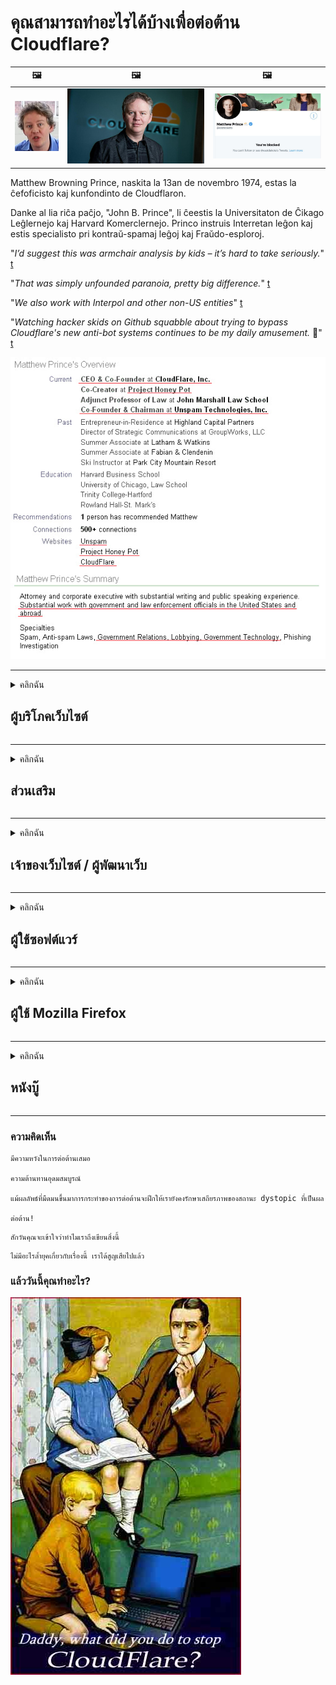 # คุณสามารถทำอะไรได้บ้างเพื่อต่อต้าน Cloudflare?

| 🖼 | 🖼 | 🖼 |
| --- | --- | --- |
| ![](../image/matthew_prince_teen.jpg) | ![](../image/matthew_prince.jpg) | ![](../image/blockedbymatthewprince.jpg) |


Matthew Browning Prince, naskita la 13an de novembro 1974, estas la ĉefoficisto kaj kunfondinto de Cloudflaron.

Danke al lia riĉa paĉjo, "John B. Prince", li ĉeestis la Universitaton de Ĉikago Leĝlernejo kaj Harvard Komerclernejo.
Princo instruis Interretan leĝon kaj estis specialisto pri kontraŭ-spamaj leĝoj kaj Fraŭdo-esploroj.


"*I’d suggest this was armchair analysis by kids – it’s hard to take seriously.*" [t](https://www.theguardian.com/technology/2015/nov/19/cloudflare-accused-by-anonymous-helping-isis)

"*That was simply unfounded paranoia, pretty big difference.*"  [t](https://twitter.com/xxdesmus/status/992757936123359233)

"*We also work with Interpol and other non-US entities*" [t](https://twitter.com/eastdakota/status/1203028504184360960)

"*Watching hacker skids on Github squabble about trying to bypass Cloudflare's new anti-bot systems continues to be my daily amusement.* 🍿" [t](https://twitter.com/eastdakota/status/1273277839102656515)


![](../image/whoismp.jpg)

---


<details>
<summary>คลิกฉัน

## ผู้บริโภคเว็บไซต์
</summary>


- หากเว็บไซต์ที่คุณชอบใช้ Cloudflare โปรดบอกพวกเขาว่าอย่าใช้ Cloudflare
  - การส่งเสียงครวญครางบนโซเชียลมีเดียเช่น Facebook, Reddit, Twitter หรือ Mastodon ไม่ได้สร้างความแตกต่าง [การกระทำดังกว่าแฮชแท็ก](https://twitter.com/phyzonloop/status/1274132092490862594)
  - พยายามติดต่อไปยังเจ้าของเว็บไซต์หากคุณต้องการทำตัวให้เป็นประโยชน์

[Cloudflare กล่าว](https://github.com/Eloston/ungoogled-chromium/issues/783):
```
เราขอแนะนำให้คุณติดต่อผู้ดูแลระบบสำหรับบริการหรือไซต์ที่คุณประสบปัญหาและแบ่งปันประสบการณ์ของคุณ
```

[หากคุณไม่ถามเจ้าของเว็บไซต์ก็ไม่มีทางรู้ปัญหานี้](../PEOPLE.md)

![](../image/liberapay.jpg)

[ตัวอย่างที่ประสบความสำเร็จ](https://counterpartytalk.org/t/turn-off-cloudflare-on-counterparty-co-plz/164/5).<br>
คุณมีปัญหา? [จงเปล่งเสียงของคุณตอนนี้](https://github.com/maraoz/maraoz.github.io/issues/1) ตัวอย่างด้านล่าง

```
คุณแค่ช่วยการเซ็นเซอร์องค์กรและการเฝ้าระวังจำนวนมาก
https://git.sdf.org/deCloudflare/cloudflare-tor/src/branch/master/README.md
```

```
หน้าเว็บของคุณอยู่ในสวนที่มีกำแพงล้อมรอบส่วนตัวของ CloudFlare ซึ่งละเมิดความเป็นส่วนตัว
https://git.sdf.org/deCloudflare/cloudflare-tor/
```

- ใช้เวลาอ่านนโยบายความเป็นส่วนตัวของเว็บไซต์
  - หากเว็บไซต์อยู่เบื้องหลัง Cloudflare หรือเว็บไซต์กำลังใช้บริการที่เชื่อมต่อกับ Cloudflare

ต้องอธิบายว่า "Cloudflare" คืออะไรและขออนุญาตแชร์ข้อมูลของคุณกับ Cloudflare หากไม่ดำเนินการดังกล่าวจะส่งผลให้เกิดการละเมิดความไว้วางใจและควรหลีกเลี่ยงเว็บไซต์ที่เป็นปัญหา

[ตัวอย่างนโยบายความเป็นส่วนตัวที่ยอมรับได้อยู่ที่นี่](https://archive.is/bDlTz) ("Subprocessors" > "Entity Name")

```
ฉันได้อ่านนโยบายความเป็นส่วนตัวของคุณแล้ว แต่ไม่พบคำว่า Cloudflare
ฉันปฏิเสธที่จะแบ่งปันข้อมูลกับคุณหากคุณยังคงป้อนข้อมูลของฉันไปยัง Cloudflare
https://git.sdf.org/deCloudflare/cloudflare-tor/
```

นี่คือตัวอย่างนโยบายความเป็นส่วนตัวที่ไม่มีคำว่า Cloudflare
[Liberland Jobs](https://archive.is/daKIr) [privacy policy](https://docsend.com/view/feiwyte):

![](../image/cfwontobey.jpg)

Cloudflare มีนโยบายความเป็นส่วนตัวของตัวเอง
[Cloudflare ชอบคนที่ชอบแกล้งคนอื่น](https://www.reddit.com/r/GamerGhazi/comments/2s64fe/be_wary_reporting_to_cloudflare/)

นี่คือตัวอย่างที่ดีสำหรับแบบฟอร์มสมัครใช้งานเว็บไซต์
AFAIK เว็บไซต์ศูนย์ทำสิ่งนี้ คุณจะเชื่อใจพวกเขาหรือไม่?

```
การคลิก "สมัครใช้งาน XYZ" แสดงว่าคุณยอมรับข้อกำหนดในการให้บริการและคำชี้แจงสิทธิ์ส่วนบุคคลของเรา
คุณตกลงที่จะแบ่งปันข้อมูลของคุณกับ Cloudflare และยอมรับคำชี้แจงสิทธิ์ส่วนบุคคลของ cloudflare ด้วย
หาก Cloudflare รั่วไหลข้อมูลของคุณหรือไม่ยอมให้คุณเชื่อมต่อกับเซิร์ฟเวอร์ของเราไม่ใช่ความผิดของเรา [*]

[ ลงชื่อ ] [ ฉันไม่เห็นด้วย ]
```
[*] [PEOPLE.md](../PEOPLE.md)


- พยายามอย่าใช้บริการของพวกเขา จำไว้ว่าคุณกำลังถูกจับตามองโดย Cloudflare
  - ["I'm in your TLS, sniffin' your passworz"](../image/iminurtls.jpg)

- ค้นหาเว็บไซต์อื่น มีทางเลือกและโอกาสบนอินเทอร์เน็ต!

- โน้มน้าวให้เพื่อนของคุณใช้ Tor เป็นประจำทุกวัน
  - การไม่เปิดเผยตัวตนควรเป็นมาตรฐานของอินเทอร์เน็ตแบบเปิด!
  - [โปรดทราบว่าโครงการ Tor ไม่ชอบโครงการนี้](../HISTORY.md)

</details>

------

<details>
<summary>คลิกฉัน

## ส่วนเสริม
</summary>

- หากเบราว์เซอร์ของคุณคือ Firefox, Tor Browser หรือ Ungoogled Chromium ให้ใช้หนึ่งในส่วนเสริมเหล่านี้ด้านล่าง
  - หากคุณต้องการเพิ่มส่วนเสริมใหม่อื่น ๆ ถามเกี่ยวกับเรื่องนี้ก่อน


| ชื่อ | นักพัฒนา | สนับสนุน | สามารถบล็อก | สามารถแจ้งเตือน | Chrome |
| -------- | -------- | -------- | -------- | -------- | -------- |
| [Bloku Cloudflaron MITM-Atakon](../subfiles/about.bcma.md) | #Addon | [ ? ](README.md) | **ใช่**     | **ใช่**     |  **ใช่** |
| [Ĉu ligoj estas vundeblaj al MITM-atako?](../subfiles/about.ismm.md) | #Addon | [ ? ](README.md) | ไม่     | **ใช่**     |  **ใช่** |
| [Ĉu ĉi tiuj ligoj blokos Tor-uzanton?](../subfiles/about.isat.md) | #Addon | [ ? ](README.md) | ไม่     | **ใช่**     |  **ใช่** |
| [Block Cloudflare MITM Attack](https://trac.torproject.org/projects/tor/attachment/ticket/24351/block_cloudflare_mitm_attack-1.0.14.1-an%2Bfx.xpi)<br>[**DELETED BY TOR PROJECT**](../HISTORY.md) | nullius | [ ? ](tool/block_cloudflare_mitm_fx), [Link](README.md) | **ใช่**     | **ใช่**     |  ไม่ |
| [TPRB](http://34ahehcli3epmhbu2wbl6kw6zdfl74iyc4vg3ja4xwhhst332z3knkyd.onion/) | Sw | [ ? ](http://34ahehcli3epmhbu2wbl6kw6zdfl74iyc4vg3ja4xwhhst332z3knkyd.onion/) | **ใช่**     | **ใช่**     |  ไม่ |
| [Detect Cloudflare](https://addons.mozilla.org/en-US/firefox/addon/detect-cloudflare/) | Frank Otto | [ ? ](https://github.com/traktofon/cf-detect) | ไม่     | **ใช่**     |  ไม่ |
| [True Sight](https://addons.mozilla.org/en-US/firefox/addon/detect-cloudflare-plus/) | claustromaniac | [ ? ](https://github.com/claustromaniac/detect-cloudflare-plus) | ไม่     | **ใช่**     |  ไม่ |
| [Which Cloudflare datacenter am I visiting?](https://addons.mozilla.org/en-US/firefox/addon/cf-pop/) | 依云 | [ ? ](https://github.com/lilydjwg/cf-pop) | ไม่     | **ใช่**     |  ไม่ |


- "Decentraleyes" สามารถหยุดการเชื่อมต่อกับ "CDNJS (Cloudflare)" ได้
  - ช่วยป้องกันไม่ให้คำขอจำนวนมากเข้าถึงเครือข่ายและให้บริการไฟล์ในเครื่องเพื่อป้องกันไม่ให้ไซต์เสียหาย
  - นักพัฒนาตอบกลับ: "[very concerning indeed](https://github.com/Synzvato/decentraleyes/issues/236#issuecomment-352049501)", "[widespread usage severely centralizes the web](https://github.com/Synzvato/decentraleyes/issues/251#issuecomment-366752049)"

- [คุณยังสามารถลบหรือไม่ไว้วางใจใบรับรอง Cloudflare จาก Certificate Authority (CA) ของคุณได้](https://www.ssl.com/how-to/remove-root-certificate-firefox/)

</details>

------

<details>
<summary>คลิกฉัน

## เจ้าของเว็บไซต์ / ผู้พัฒนาเว็บ
</summary>


![](../image/word_cloudflarefree.jpg)

- อย่าใช้โซลูชัน Cloudflare ระยะเวลา
  - คุณสามารถทำได้ดีกว่านั้นใช่มั้ย? [วิธีลบการสมัครสมาชิกแผนโดเมนหรือบัญชีของ Cloudflare](https://support.cloudflare.com/hc/en-us/articles/200167776-Removing-subscriptions-plans-domains-or-accounts)

| 🖼 | 🖼 |
| --- | --- |
| ![](../image/htmlalertcloudflare.jpg) | ![](../image/htmlalertcloudflare2.jpg) |

- ต้องการลูกค้าเพิ่มหรือไม่? คุณรู้ว่าต้องทำอย่างไร คำใบ้คือ "เหนือเส้น"
  - [สวัสดีคุณเขียนว่า "เราให้ความสำคัญกับความเป็นส่วนตัวของคุณอย่างจริงจัง" แต่ฉันได้รับ "Error 403 Forbidden Anonymous Proxy Not Allowed"](https://it.slashdot.org/story/19/02/19/0033255/stop-saying-we-take-your-privacy-and-security-seriously) เหตุใดคุณจึงบล็อก Tor หรือ VPN [และเหตุใดคุณจึงบล็อกอีเมลชั่วคราว](http://nomdjgwjvyvlvmkolbyp3rocn2ld7fnlidlt2jjyotn3qqsvzs2gmuyd.onion/mail/)

![](../image/anonexist.jpg)

- การใช้ Cloudflare จะเพิ่มโอกาสที่ไฟดับ ผู้เยี่ยมชมไม่สามารถเข้าถึงเว็บไซต์ของคุณได้หากเซิร์ฟเวอร์ของคุณหยุดทำงานหรือ Cloudflare ไม่ทำงาน
  - [คุณคิดว่า Cloudflare ไม่เคยลงไปจริงๆหรือ?](https://www.ibtimes.com/cloudflare-down-not-working-sites-producing-504-gateway-timeout-errors-2618008) [Another](https://twitter.com/Jedduff/status/1097875615997399040) [sample](https://twitter.com/search?f=tweets&vertical=default&q=Cloudflare%20is%20having%20problems). [Need more](../PEOPLE.md)?

![](../image/cloudflareinternalerror.jpg)

- การใช้ Cloudflare เพื่อพร็อกซี "บริการ API" "เซิร์ฟเวอร์อัปเดตซอฟต์แวร์" หรือ "ฟีด RSS" จะเป็นอันตรายต่อลูกค้าของคุณ ลูกค้าโทรหาคุณและบอกว่า "ฉันไม่สามารถใช้ API ของคุณได้อีกต่อไป" และคุณไม่รู้ว่าเกิดอะไรขึ้น Cloudflare สามารถบล็อกลูกค้าของคุณแบบเงียบ ๆ คิดว่าไหวมั้ย?
  - มีไคลเอนต์โปรแกรมอ่าน RSS และบริการออนไลน์ของผู้อ่าน RSS มากมาย เหตุใดคุณจึงเผยแพร่ RSS feed หากคุณไม่อนุญาตให้ผู้คนสมัครสมาชิก

![](../image/rssfeedovercf.jpg)

- คุณต้องการใบรับรอง HTTPS หรือไม่? ใช้ "Let's Encrypt" หรือซื้อจาก บริษัท CA

- คุณต้องการเซิร์ฟเวอร์ DNS หรือไม่? ไม่สามารถตั้งค่าเซิร์ฟเวอร์ของคุณเอง? แล้วพวกเขาล่ะ: [Hurricane Electric Free DNS](https://dns.he.net/), [Dyn.com](https://dyn.com/dns/), [1984 Hosting](https://www.1984hosting.com/), [Afraid.Org (ผู้ดูแลระบบจะลบบัญชีของคุณหากคุณใช้ TOR)](https://freedns.afraid.org/)

- กำลังมองหาบริการโฮสติ้ง? ฟรีเท่านั้น? แล้วพวกเขาล่ะ: [Onion Service](http://vww6ybal4bd7szmgncyruucpgfkqahzddi37ktceo3ah7ngmcopnpyyd.onion/en/security/network-security/tor/onionservices-best-practices), [Free Web Hosting Area](https://freewha.com/), [Autistici/Inventati Web Site Hosting](https://www.autinv5q6en4gpf4.onion/services/website), [Github Pages](https://pages.github.com/), [Surge](https://surge.sh/)
  - [รายการทางเลือกสำหรับ Cloudflare](../subfiles/cloudflare-alternatives.md)

- คุณใช้ "cloudflare-ipfs.com" หรือไม่ [คุณรู้หรือไม่ว่า Cloudflare IPFS ไม่ดี?](../PEOPLE.md)

- ติดตั้ง Web Application Firewall เช่น OWASP และ Fail2Ban บนเซิร์ฟเวอร์ของคุณและกำหนดค่าให้เหมาะสม
  - การบล็อกทอร์ไม่ใช่วิธีแก้ปัญหา อย่าลงโทษทุกคนสำหรับผู้ใช้ที่ไม่ดีเพียงเล็กน้อย

- เปลี่ยนเส้นทางหรือบล็อกผู้ใช้ "Cloudflare Warp" ไม่ให้เข้าถึงเว็บไซต์ของคุณ และให้เหตุผลถ้าคุณทำได้

> รายการ IP: "[ช่วง IP ปัจจุบันของ Cloudflare](cloudflare_inc/)"

> A: เพียงแค่บล็อกพวกเขา

```
server {
...
deny 173.245.48.0/20;
deny 103.21.244.0/22;
deny 103.22.200.0/22;
deny 103.31.4.0/22;
deny 141.101.64.0/18;
deny 108.162.192.0/18;
deny 190.93.240.0/20;
deny 188.114.96.0/20;
deny 197.234.240.0/22;
deny 198.41.128.0/17;
deny 162.158.0.0/15;
deny 104.16.0.0/12;
deny 172.64.0.0/13;
deny 131.0.72.0/22;
deny 2400:cb00::/32;
deny 2606:4700::/32;
deny 2803:f800::/32;
deny 2405:b500::/32;
deny 2405:8100::/32;
deny 2a06:98c0::/29;
deny 2c0f:f248::/32;
...
}
```

> B: เปลี่ยนเส้นทางไปยังหน้าคำเตือน

```
http {
...
geo $iscf {
default 0;
173.245.48.0/20 1;
103.21.244.0/22 1;
103.22.200.0/22 1;
103.31.4.0/22 1;
141.101.64.0/18 1;
108.162.192.0/18 1;
190.93.240.0/20 1;
188.114.96.0/20 1;
197.234.240.0/22 1;
198.41.128.0/17 1;
162.158.0.0/15 1;
104.16.0.0/12 1;
172.64.0.0/13 1;
131.0.72.0/22 1;
2400:cb00::/32 1;
2606:4700::/32 1;
2803:f800::/32 1;
2405:b500::/32 1;
2405:8100::/32 1;
2a06:98c0::/29 1;
2c0f:f248::/32 1;
}
...
}

server {
...
if ($iscf) {rewrite ^ https://example.com/cfwsorry.php;}
...
}

<?php
header('HTTP/1.1 406 Not Acceptable');
echo <<<CLOUDFLARED
Thank you for visiting ourwebsite.com!<br />
We are sorry, but we can't serve you because your connection is being intercepted by Cloudflare.<br />
Please read https://git.sdf.org/deCloudflare/cloudflare-tor for more information.<br />
CLOUDFLARED;
die();
```

- ตั้งค่า Tor Onion Service หรือ I2P หากคุณเชื่อในเสรีภาพและยินดีต้อนรับผู้ใช้ที่ไม่ระบุชื่อ

- ขอคำแนะนำจากผู้ให้บริการเว็บไซต์คู่อื่น ๆ ของ Clearnet / Tor และหาเพื่อนที่ไม่เปิดเผยตัวตน!

</details>

------

<details>
<summary>คลิกฉัน

## ผู้ใช้ซอฟต์แวร์
</summary>


- Discord ใช้ CloudFlare ทางเลือก? เราแนะนำ [**Briar** (Android)](https://f-droid.org/en/packages/org.briarproject.briar.android/), [Ricochet (PC)](https://ricochet.im/), [Tox + Tor (Android/PC)](https://tox.chat/download.html)
  - Briar มี Tor daemon ดังนั้นคุณไม่ต้องติดตั้ง Orbot
  - นักพัฒนา Qwtch, Open Privacy, ลบโปรเจ็กต์ stop_cloudflare ออกจากบริการคอมไพล์โดยไม่ต้องแจ้งให้ทราบ

- หากคุณใช้ Debian GNU / Linux หรืออนุพันธ์ใด ๆ ให้สมัครสมาชิก: [bug #831835](https://bugs.debian.org/cgi-bin/bugreport.cgi?bug=831835). และถ้าทำได้ให้ช่วยตรวจสอบแพตช์และช่วยผู้ดูแลให้ได้ข้อสรุปที่ถูกต้องว่าควรจะยอมรับหรือไม่

- แนะนำเบราว์เซอร์เหล่านี้เสมอ

| ชื่อ | นักพัฒนา | สนับสนุน | แสดงความคิดเห็น |
| -------- | -------- | -------- | -------- |
| [Ungoogled-Chromium](https://ungoogled-software.github.io/ungoogled-chromium-binaries/) | Eloston | [ ? ](https://github.com/Eloston/ungoogled-chromium) | PC (Win, Mac, Linux)  _!Tor_ |
| [Bromite](https://www.bromite.org/fdroid) | Bromite | [ ? ](https://github.com/bromite/bromite/issues) | Android  _!Tor_ |
| [Tor Browser](https://www.torproject.org/download/) | Tor Project | [ ? ](https://support.torproject.org/) | PC (Win, Mac, Linux)  _Tor_|
| [Tor Browser Android](https://www.torproject.org/download/) | Tor Project | [ ? ](https://support.torproject.org/) | Android  _Tor_|
| [Onion Browser](https://itunes.apple.com/us/app/onion-browser/id519296448?mt=8) | Mike Tigas | [ ? ](https://github.com/OnionBrowser/OnionBrowser/issues) | Apple iOS  _Tor_|
| [GNU/Icecat](https://www.gnu.org/software/gnuzilla/) | GNU | [ ? ](https://www.gnu.org/software/gnuzilla/) | PC (Linux) |
| [IceCatMobile](https://f-droid.org/en/packages/org.gnu.icecat/) | GNU | [ ? ](https://lists.gnu.org/mailman/listinfo/bug-gnuzilla) | Android |
| [Iridium Browser](https://iridiumbrowser.de/about/) | Iridium | [ ? ](https://github.com/iridium-browser/iridium-browser/) | PC (Win, Mac, Linux, OpenBSD) |


ความเป็นส่วนตัวของซอฟต์แวร์อื่น ๆ ไม่สมบูรณ์ นี่ไม่ได้หมายความว่าเบราว์เซอร์ Tor นั้น "สมบูรณ์แบบ"
ไม่มีความปลอดภัย 100% หรือเป็นส่วนตัว 100% บนอินเทอร์เน็ตและเทคโนโลยี

- ไม่ต้องการใช้ Tor? คุณสามารถใช้เบราว์เซอร์ใดก็ได้กับ Tor daemon
  - [โปรดทราบว่าโครงการ Tor ไม่ชอบสิ่งนี้](https://support.torproject.org/tbb/tbb-9/) ใช้ Tor Browser หากคุณสามารถทำได้
- [วิธีใช้ Chromium กับ Tor](../subfiles/chromium_tor.md)


พูดคุยเกี่ยวกับความเป็นส่วนตัวของซอฟต์แวร์อื่น ๆ

- [หากคุณจำเป็นต้องใช้ Firefox จริงๆให้เลือก "Firefox ESR"](https://www.mozilla.org/en-US/firefox/organizations/)
  - [Firefox - สปายแวร์ Watchdog](https://spyware.neocities.org/articles/firefox.html)
  - [Firefox ปฏิเสธการพูดฟรีห้ามพูดฟรี](https://web.archive.org/web/20200423010026/https://reclaimthenet.org/firefox-rejects-free-speech-bans-free-speech-commenting-plugin-dissenter-from-its-extensions-gallery/)
  - ["100+ โหวต ดูเหมือนว่าการขอให้ บริษัท ซอฟต์แวร์ยึดติดกับ ... ซอฟต์แวร์มีมากเกินไปในทุกวันนี้"](https://old.reddit.com/r/firefox/comments/gutdiw/weve_got_work_to_do_the_mozilla_blog/fslbbb6/)
  - [เอ่อทำไม Firefox ถึงแสดงลิงก์ผู้สนับสนุนในแถบ URL ของฉัน](https://www.reddit.com/r/firefox/comments/jybx2w/uh_why_is_firefox_showing_me_sponsored_links_in/)
  - [Mozilla - Devil Incarnate](https://digdeeper.neocities.org/ghost/mozilla.html)

- [โปรดจำไว้ว่า Mozilla กำลังใช้บริการ Cloudflare](https://www.robtex.com/dns-lookup/www.mozilla.org) [พวกเขายังใช้บริการ DNS ของ Cloudflare กับผลิตภัณฑ์ของตน](https://www.theregister.co.uk/2018/03/21/mozilla_testing_dns_encryption/)

- [Mozilla ปฏิเสธตั๋วนี้อย่างเป็นทางการ](https://bugzilla.mozilla.org/show_bug.cgi?id=1426618)

- [Firefox Focus เป็นเรื่องตลก](https://github.com/mozilla-mobile/focus-android/issues/1743) [พวกเขาสัญญาว่าจะปิดการส่งข้อมูลทางไกล แต่พวกเขาเปลี่ยนมัน](https://github.com/mozilla-mobile/focus-android/issues/4210)

- [ผู้พัฒนา PaleMoon / Basilisk ชอบ Cloudflare](https://github.com/mozilla-mobile/focus-android/issues/1743#issuecomment-345993097)
  - [เซิร์ฟเวอร์เก็บถาวรของ Pale Moon ถูกแฮ็กและแพร่กระจายมัลแวร์เป็นเวลา 18 เดือน](https://www.reddit.com/r/privacytoolsIO/comments/cc808y/pale_moons_archive_server_hacked_and_spread/)
  - เขาเกลียดผู้ใช้ทอร์ด้วย - "[ปล่อยให้เป็นปฏิปักษ์กับตจว. ฉันคิดว่าไซต์ส่วนใหญ่ควรเป็นศัตรูกับ Tor โดยพิจารณาจากปัจจัยการละเมิดที่สูงมาก](https://github.com/yacy/yacy_search_server/issues/314#issuecomment-565932097)"

- [Waterfox มีปัญหา "โทรศัพท์บ้าน" ที่รุนแรง](https://spyware.neocities.org/articles/waterfox.html)

- [Google Chrome เป็นสปายแวร์](https://www.gnu.org/proprietary/malware-google.en.html)
  - [Google กำหนดโปรไฟล์กิจกรรมของคุณ](https://spyware.neocities.org/articles/chrome.html)

- [SRWare Iron ทำการเชื่อมต่อโทรศัพท์ที่บ้านมากเกินไป](https://spyware.neocities.org/articles/iron.html) นอกจากนี้ยังเชื่อมต่อกับโดเมนของ Google

- [Brave Browser อนุญาตพิเศษตัวติดตาม Facebook / Twitter](https://www.bleepingcomputer.com/news/security/facebook-twitter-trackers-whitelisted-by-brave-browser/)
  - [นี่คือปัญหาเพิ่มเติม](https://spyware.neocities.org/articles/brave.html)
  - [รหัสพันธมิตร binance](https://twitter.com/cryptonator1337/status/1269594587716374528)

- [Microsoft Edge ช่วยให้ Facebook เรียกใช้โค้ด Flash ด้านหลังผู้ใช้](https://www.zdnet.com/article/microsoft-edge-lets-facebook-run-flash-code-behind-users-backs/)

- [Vivaldi ไม่เคารพความเป็นส่วนตัวของคุณ](https://spyware.neocities.org/articles/vivaldi.html)

- [ระดับสปายแวร์ Opera: สูงมาก](https://spyware.neocities.org/articles/opera.html)

- Apple iOS: [คุณไม่ควรใช้ iOS เลยเพราะส่วนใหญ่เป็นมัลแวร์](https://www.gnu.org/proprietary/malware-apple.html)

ดังนั้นเราขอแนะนำตารางด้านบนเท่านั้น ไม่มีอะไรอีกแล้ว.

</details>

------

<details>
<summary>คลิกฉัน

## ผู้ใช้ Mozilla Firefox
</summary>


- "Firefox Nightly" จะส่งข้อมูลระดับการดีบักไปยังเซิร์ฟเวอร์ Mozilla โดยไม่ใช้วิธีเลือกไม่ใช้
  - [เซิร์ฟเวอร์ Mozilla กำลังโจมตี Cloudflare](https://www.digwebinterface.com/?hostnames=www.mozilla.org%0D%0Amozilla.cloudflare-dns.com&type=&ns=resolver&useresolver=8.8.4.4&nameservers=)

- เป็นไปได้ที่จะห้ามไม่ให้ Firefox เชื่อมต่อกับเซิร์ฟเวอร์ Mozilla
  - [คู่มือเทมเพลตนโยบายของ Mozilla](https://github.com/mozilla/policy-templates/blob/master/README.md)
  - โปรดทราบว่าเคล็ดลับนี้อาจหยุดทำงานในเวอร์ชันที่ใหม่กว่าเนื่องจาก Mozilla ชอบที่จะอนุญาตพิเศษตัวเอง
  - ใช้ไฟร์วอลล์และตัวกรอง DNS เพื่อบล็อกอย่างสมบูรณ์

"`/distribution/policies.json`"

>     "WebsiteFilter": {
> 		"Block": [
> 		"*://*.mozilla.com/*",
> 		"*://*.mozilla.net/*",
> 		"*://*.mozilla.org/*",
> 		"*://webcompat.com/*",
> 		"*://*.firefox.com/*",
> 		"*://*.thunderbird.net/*",
> 		"*://*.cloudflare.com/*"
> 		]
>     },


- ~~รายงานข้อผิดพลาดในตัวติดตามของ mozilla โดยบอกว่าอย่าใช้ Cloudflare~~ มีรายงานข้อผิดพลาดเกี่ยวกับ bugzilla หลายคนโพสต์ความกังวลของพวกเขาอย่างไรก็ตามข้อบกพร่องถูกซ่อนไว้โดยผู้ดูแลระบบในปี 2018

- คุณสามารถปิด DoH ใน Firefox
  - [เปลี่ยนผู้ให้บริการ DNS เริ่มต้นของ firefox](../subfiles/change-firefox-dns.md)

![](../image/firefoxdns.jpg)

- [หากคุณต้องการใช้ DNS ที่ไม่ใช่ ISP ให้ลองใช้บริการ OpenNIC Tier2 DNS หรือบริการ DNS ที่ไม่ใช่ Cloudflare](https://wiki.opennic.org/start)
![](../image/opennic.jpg)
  - บล็อก Cloudflare ด้วย DNS [Crimeflare DNS](https://dns.crimeflare.eu.org/)

- คุณสามารถใช้ Tor เป็นตัวแก้ไข DNS [หากคุณไม่ใช่ผู้เชี่ยวชาญของ Tor โปรดถามคำถามที่นี่](https://tor.stackexchange.com/)

> **อย่างไร?**
> 1. ดาวน์โหลด Tor และติดตั้งบนคอมพิวเตอร์ของคุณ
> 2. เพิ่มบรรทัดนี้ในไฟล์ "torrc"
> DNSPort 127.0.0.1:53
> 3. รีสตาร์ท Tor.
> 4. ตั้งค่าเซิร์ฟเวอร์ DNS ของคอมพิวเตอร์ของคุณเป็น "127.0.0.1"

</details>

------

<details>
<summary>คลิกฉัน

## หนังบู๊
</summary>


- บอกคนรอบข้างเกี่ยวกับอันตรายของ Cloudflare

- [ช่วยปรับปรุงที่เก็บนี้](https://git.sdf.org/deCloudflare/cloudflare-tor).
  - ทั้งรายการข้อโต้แย้งและรายละเอียด

- [จัดทำเอกสารและเปิดเผยต่อสาธารณะเมื่อมีสิ่งผิดปกติเกิดขึ้นกับ Cloudflare (และ บริษัท ที่คล้ายกัน) อย่าลืมพูดถึงที่เก็บนี้เมื่อคุณทำเช่นนั้น](https://git.sdf.org/deCloudflare/cloudflare-tor) :)

- รับผู้คนจำนวนมากขึ้นโดยใช้ Tor โดยค่าเริ่มต้นเพื่อให้พวกเขาได้สัมผัสกับเว็บจากมุมมองของส่วนต่างๆของโลก

- เริ่มต้นกลุ่มในโซเชียลมีเดียและพื้นที่ทำงานเพื่อปลดปล่อยโลกจาก Cloudflare

- ลิงก์ไปยังกลุ่มเหล่านี้บนที่เก็บนี้ตามความเหมาะสมซึ่งอาจเป็นที่สำหรับประสานการทำงานร่วมกันเป็นกลุ่ม

- [เริ่ม coop ที่สามารถให้ทางเลือกที่ไม่ใช่องค์กรที่มีความหมายสำหรับ Cloudflare](../subfiles/cloudflare-alternatives.md)

- แจ้งให้เราทราบถึงทางเลือกอื่น ๆ เพื่อช่วยอย่างน้อยก็ให้การป้องกันหลายชั้นกับ Cloudflare

- หากคุณเป็นลูกค้า Cloudflare ให้ตั้งค่าความเป็นส่วนตัวและรอให้ลูกค้าละเมิด
  - [จากนั้นนำไปใช้ภายใต้ค่าธรรมเนียมการต่อต้านสแปม / การละเมิดความเป็นส่วนตัว](https://twitter.com/thexpaw/status/1108424723233419264)

- หากคุณอยู่ในสหรัฐอเมริกาและเว็บไซต์ที่เป็นปัญหาคือธนาคารหรือนักบัญชีให้พยายามกดดันทางกฎหมายภายใต้ Gramm – Leach – Bliley Act หรือ American with DIsabilities Act และรายงานกลับมาให้เราทราบว่าคุณไปได้ไกลแค่ไหน .

- หากเว็บไซต์เป็นไซต์ของรัฐบาลให้พยายามกดดันทางกฎหมายภายใต้การแก้ไขรัฐธรรมนูญของสหรัฐอเมริกาครั้งที่ 1

- หากคุณเป็นพลเมืองของสหภาพยุโรปโปรดติดต่อเว็บไซต์เพื่อส่งข้อมูลส่วนบุคคลของคุณภายใต้ข้อบังคับการคุ้มครองข้อมูลทั่วไป หากพวกเขาปฏิเสธที่จะให้ข้อมูลของคุณนั่นถือเป็นการละเมิดกฎหมาย

- สำหรับ บริษัท ที่อ้างว่าเสนอบริการบนเว็บไซต์ของตนให้ลองรายงานว่าเป็น "โฆษณาเท็จ" ต่อองค์กรคุ้มครองผู้บริโภคและ BBB เว็บไซต์ Cloudflare ให้บริการโดยเซิร์ฟเวอร์ Cloudflare

- [ITU แนะนำในบริบทของสหรัฐอเมริกาว่า Cloudflare เริ่มมีขนาดใหญ่พอที่กฎหมายต่อต้านการผูกขาดอาจถูกนำมาใช้กับพวกเขา](https://www.itu.int/en/ITU-T/Workshops-and-Seminars/20181218/Documents/Geoff_Huston_Presentation.pdf)

- เป็นไปได้ว่า GNU GPL เวอร์ชัน 4 อาจมีข้อกำหนดในการจัดเก็บซอร์สโค้ดไว้เบื้องหลังบริการดังกล่าวซึ่งต้องใช้สำหรับ GPLv4 และโปรแกรมที่ใหม่กว่าทั้งหมดที่อย่างน้อยซอร์สโค้ดสามารถเข้าถึงได้ผ่านสื่อที่ไม่เลือกปฏิบัติกับผู้ใช้ Tor

</details>

------

### ความคิดเห็น

```
มีความหวังในการต่อต้านเสมอ

ความต้านทานอุดมสมบูรณ์

แม้ผลลัพธ์ที่มืดมนขึ้นมาการกระทำของการต่อต้านจะฝึกให้เรายังคงรักษาเสถียรภาพของสถานะ dystopic ที่เป็นผล

ต่อต้าน!
```

```
สักวันคุณจะเข้าใจว่าทำไมเราถึงเขียนสิ่งนี้
```

```
ไม่มีอะไรล้ำยุคเกี่ยวกับเรื่องนี้ เราได้สูญเสียไปแล้ว
```

### แล้ววันนี้คุณทำอะไร?


![](../image/stopcf.jpg)
